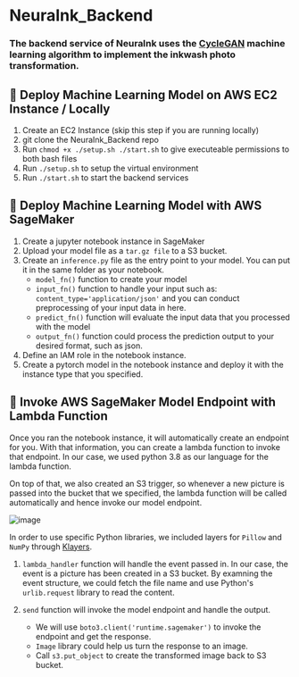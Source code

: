 # NeuraInk_Backend

### The backend service of NeuraInk uses the [CycleGAN](https://junyanz.github.io/CycleGAN/) machine learning algorithm to implement the inkwash photo transformation.
 
## :triangular_flag_on_post:	Deploy Machine Learning Model on AWS EC2 Instance / Locally
1. Create an EC2 Instance (skip this step if you are running locally)
2. git clone the NeuraInk_Backend repo
3. Run `chmod +x ./setup.sh ./start.sh` to give executeable permissions to both bash files
4. Run `./setup.sh` to setup the virtual environment
5. Run `./start.sh` to start the backend services

## :triangular_flag_on_post: Deploy Machine Learning Model with AWS SageMaker
1. Create a jupyter notebook instance in SageMaker
2. Upload your model file as a ```tar.gz file``` to a S3 bucket.
3. Create an ```inference.py``` file as the entry point to your model. You can put it in the same folder as your notebook.
    - ```model_fn()``` function to create your model
    - ```input_fn()``` function to handle your input such as: ``` content_type='application/json' ``` and you can conduct preprocessing of your input data in here.
    - ```predict_fn()``` function will evaluate the input data that you processed with the model
    - ```output_fn()``` function could process the prediction output to your desired format, such as json.
4. Define an IAM role in the notebook instance.
5. Create a pytorch model in the notebook instance and deploy it with the instance type that you specified.

## :triangular_flag_on_post: Invoke AWS SageMaker Model Endpoint with Lambda Function
Once you ran the notebook instance, it will automatically create an endpoint for you. With that information, you can create a lambda function to invoke that endpoint. In our case, we used python 3.8 as our language for the lambda function.

On top of that, we also created an S3 trigger, so whenever a new picture is passed into the bucket that we specified, the lambda function will be called automatically and hence invoke our model endpoint.

![image](https://user-images.githubusercontent.com/38733111/127421153-3cb711e9-2860-43aa-81b8-bf2266cd438a.png)

In order to use specific Python libraries, we included layers for ```Pillow``` and ```NumPy``` through [Klayers](https://github.com/keithrozario/Klayers).

1. ```lambda_handler``` function will handle the event passed in. 
In our case, the event is a picture has been created in a S3 bucket. By examning the event structure, we could fetch the file name and use Python's ```urlib.request``` library to read the content.

2. ```send``` function will invoke the model endpoint and handle the output.
    - We will use ```boto3.client('runtime.sagemaker')``` to invoke the endpoint and get the response.
    - ```Image``` library could help us turn the response to an image.
    - Call ```s3.put_object``` to create the transformed image back to S3 bucket.

